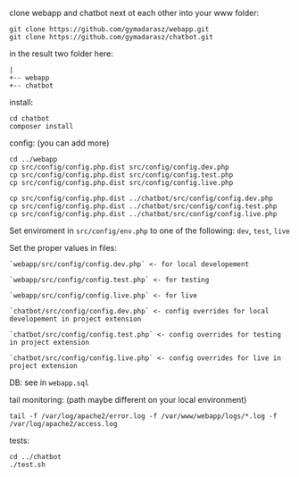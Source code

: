 clone webapp and chatbot next ot each other into your www folder:
```
git clone https://github.com/gymadarasz/webapp.git
git clone https://github.com/gymadarasz/chatbot.git
```
in the result two folder here:
```
|
+-- webapp
+-- chatbot
```

install:
```
cd chatbot
composer install
```

config: (you can add more)
```
cd ../webapp
cp src/config/config.php.dist src/config/config.dev.php
cp src/config/config.php.dist src/config/config.test.php
cp src/config/config.php.dist src/config/config.live.php

cp src/config/config.php.dist ../chatbot/src/config/config.dev.php
cp src/config/config.php.dist ../chatbot/src/config/config.test.php
cp src/config/config.php.dist ../chatbot/src/config/config.live.php
```
Set enviroment in `src/config/env.php` to one of the following: `dev`, `test`, `live`

Set the proper values in files: 

    `webapp/src/config/config.dev.php` <- for local developement
    
    `webapp/src/config/config.test.php` <- for testing
    
    `webapp/src/config/config.live.php` <- for live

    `chatbot/src/config/config.dev.php` <- config overrides for local developement in project extension
    
    `chatbot/src/config/config.test.php` <- config overrides for testing in project extension
    
    `chatbot/src/config/config.live.php` <- config overrides for live in project extension
    

DB:
see in `webapp.sql`

tail monitoring: (path maybe different on your local environment)
```
tail -f /var/log/apache2/error.log -f /var/www/webapp/logs/*.log -f /var/log/apache2/access.log
```

tests:
```
cd ../chatbot
./test.sh
```
